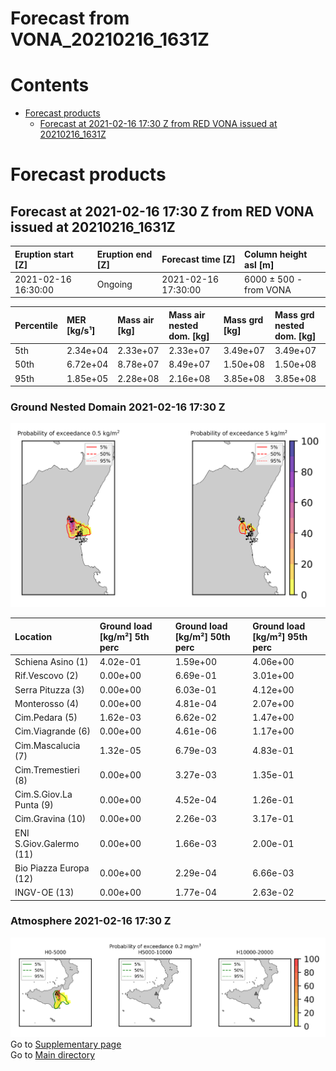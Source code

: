
Forecast from VONA_20210216_1631Z
=================================

Contents
========

* [Forecast products](#forecast-products)
	* [Forecast at 2021-02-16 17:30 Z from RED VONA issued at 20210216_1631Z](#forecast-at-2021-02-16-1730-z-from-red-vona-issued-at-20210216_1631z)

# Forecast products

## Forecast at 2021-02-16 17:30 Z from RED VONA issued at 20210216_1631Z
  

|Eruption start [Z]|Eruption end [Z]|Forecast time [Z]|Column height asl [m]|
| :--- | :--- | :--- | :--- |
|2021-02-16 16:30:00|Ongoing|2021-02-16 17:30:00|6000 ± 500 - from VONA|
  
  

|Percentile|MER [kg/s¹]|Mass air [kg]|Mass air nested dom. [kg]|Mass grd [kg]|Mass grd nested dom. [kg]|
| :--- | :--- | :--- | :--- | :--- | :--- |
|5th|2.34e+04|2.33e+07|2.33e+07|3.49e+07|3.49e+07|
|50th|6.72e+04|8.78e+07|8.49e+07|1.50e+08|1.50e+08|
|95th|1.85e+05|2.28e+08|2.16e+08|3.85e+08|3.85e+08|
  

### Ground Nested Domain 2021-02-16 17:30 Z
  
![](./figures/probability_grd_2021_02_16_1730_grid_1_1.png)  
  
  
  
  
  
  
  
  
  
  
  
  

|Location|Ground load [kg/m²] 5th perc|Ground load [kg/m²] 50th perc|Ground load [kg/m²] 95th perc|
| :--- | :--- | :--- | :--- |
|Schiena Asino (1)|4.02e-01|1.59e+00|4.06e+00|
|Rif.Vescovo (2)|0.00e+00|6.69e-01|3.01e+00|
|Serra Pituzza (3)|0.00e+00|6.03e-01|4.12e+00|
|Monterosso (4)|0.00e+00|4.81e-04|2.07e+00|
|Cim.Pedara (5)|1.62e-03|6.62e-02|1.47e+00|
|Cim.Viagrande (6)|0.00e+00|4.61e-06|1.17e+00|
|Cim.Mascalucia (7)|1.32e-05|6.79e-03|4.83e-01|
|Cim.Tremestieri (8)|0.00e+00|3.27e-03|1.35e-01|
|Cim.S.Giov.La Punta (9)|0.00e+00|4.52e-04|1.26e-01|
|Cim.Gravina (10)|0.00e+00|2.26e-03|3.17e-01|
|ENI S.Giov.Galermo (11)|0.00e+00|1.66e-03|2.00e-01|
|Bio Piazza Europa (12)|0.00e+00|2.29e-04|6.66e-03|
|INGV-OE (13)|0.00e+00|1.77e-04|2.63e-02|
  

### Atmosphere 2021-02-16 17:30 Z
  
![](./figures/probability_air_2021_02_16_1730_grid_2_conclev_1_1.png)  
Go to [Supplementary page](Supplementary_page.md)  
Go to [Main directory](https://github.com/federicapardini/Real_time_ash_forecast)
